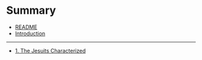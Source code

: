 # Summary

* [README](README.md)
* [Introduction](introduction.md)

----

* [1. The Jesuits Characterized](content.md#chapter-2)